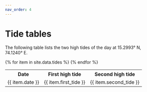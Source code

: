 ```yaml
---
nav_order: 4
---
```


# Tide tables

The following table lists the two high tides of the day at 15.2993° N, 74.1240° E.

<table>
<tr>
<th>Date</th><th>First high tide</th><th>Second high tide</th>
</tr>
{% for item in site.data.tides %}
<tr><td>{{ item.date }}</td><td>{{ item.first_tide }}</td><td>{{ item.second_tide }}</td></tr>
{% endfor %}
</table>